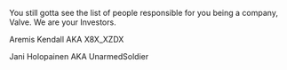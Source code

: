 You still gotta see the list of people responsible for you being a company, Valve.  We are your Investors.

Aremis Kendall AKA X8X_XZDX

Jani Holopainen AKA UnarmedSoldier
